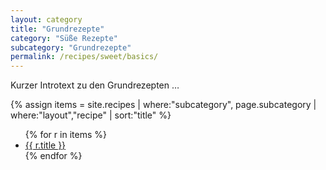 ```yaml
---
layout: category
title: "Grundrezepte"
category: "Süße Rezepte"
subcategory: "Grundrezepte"
permalink: /recipes/sweet/basics/
---
```


<p>Kurzer Introtext zu den Grundrezepten …</p>

{% assign items = site.recipes
  | where:"subcategory", page.subcategory
  | where:"layout","recipe"
  | sort:"title" %}

<ul>
{% for r in items %}
  <li><a href="{{ r.url | relative_url }}">{{ r.title }}</a></li>
{% endfor %}
</ul>

